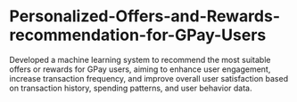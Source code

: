 # Personalized-Offers-and-Rewards-recommendation-for-GPay-Users
Developed a machine learning system to recommend the most suitable offers or rewards for GPay users,  aiming to enhance user engagement, increase transaction frequency, and improve overall user satisfaction based on transaction history, spending patterns, and user behavior data.
